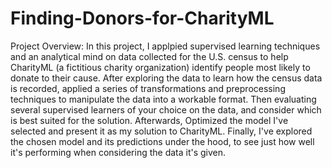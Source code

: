 # Finding-Donors-for-CharityML

Project Overview:
In this project, I applpied supervised learning techniques and an analytical mind on data collected for the U.S. census to help CharityML (a fictitious charity organization) identify people most likely to donate to their cause. 
After exploring the data to learn how the census data is recorded, applied a series of transformations and preprocessing techniques to manipulate the data into a workable format. 
Then evaluating several supervised learners of your choice on the data, and consider which is best suited for the solution. 
Afterwards, Optimized the model I've selected and present it as my solution to CharityML. 
Finally, I've explored the chosen model and its predictions under the hood, to see just how well it's performing when considering the data it's given.